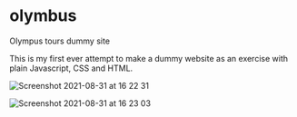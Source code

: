 # olymbus
Olympus tours dummy site

This is my first ever attempt to make a dummy website as an exercise with plain Javascript, CSS and HTML.


![Screenshot 2021-08-31 at 16 22 31](https://user-images.githubusercontent.com/85958036/131520938-4407042d-e4ad-4f14-92b0-a2412ba1ab7f.jpg)

![Screenshot 2021-08-31 at 16 23 03](https://user-images.githubusercontent.com/85958036/131520670-13329511-53f9-4f2f-8a87-d3a923ae0f1c.jpg)


